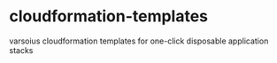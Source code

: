cloudformation-templates
========================

varsoius cloudformation templates for one-click disposable application stacks
